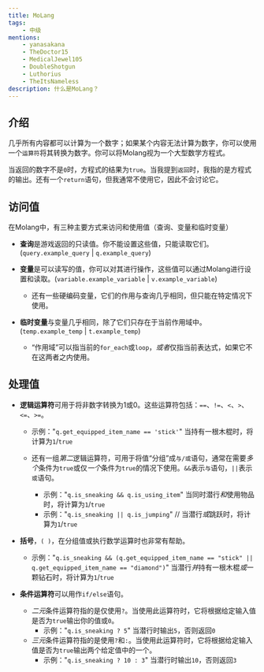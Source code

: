 ```yaml
---
title: MoLang
tags:
    - 中级
mentions:
    - yanasakana
    - TheDoctor15
    - MedicalJewel105
    - DoubleShotgun
    - Luthorius
    - TheItsNameless
description: 什么是MoLang？
---
```


## 介绍

几乎所有内容都可以计算为一个数字；如果某个内容无法计算为数字，你可以使用一个`运算符`将其转换为数字。你可以将Molang视为一个大型数学方程式。

当返回的数字不是`0`时，方程式的结果为`true`。当我提到`返回`时，我指的是方程式的输出。还有一个`return`语句，但我通常不使用它，因此不会讨论它。

## 访问值

在Molang中，有三种主要方式来访问和使用值（查询、变量和临时变量）

- **查询**是游戏返回的只读值。你不能设置这些值，只能读取它们。(`query.example_query` | `q.example_query`)

- **变量**是可以读写的值，你可以对其进行操作，这些值可以通过Molang进行设置和读取。(`variable.example_variable` | `v.example_variable`)
    - 还有一些硬编码变量，它们的作用与查询几乎相同，但只能在特定情况下使用。

- **临时变量**与变量几乎相同，除了它们只存在于当前作用域中。(`temp.example_temp` | `t.example_temp`)
    - “作用域”可以指当前的`for_each`或`loop`，*或者*仅指当前表达式，如果它不在这两者之内使用。

## 处理值

- **逻辑运算符**可用于将非数字转换为1或0。这些运算符包括：`==`、`!=`、`<`、`>`、`<=`、`>=`。
    - 示例："`q.get_equipped_item_name == 'stick'`" 当持有一根木棍时，将计算为`1`/`true`

    - 还有一组*第二*逻辑运算符，可用于将值“分组”成`与/或`语句，通常在需要*多个*条件为`true`或仅*一个*条件为`true`的情况下使用。`&&`表示`与`语句，`||`表示`或`语句。
        - 示例："`q.is_sneaking && q.is_using_item`" 当同时潜行*和*使用物品时，将计算为`1`/`true`
        - 示例："`q.is_sneaking || q.is_jumping`" // 当潜行*或*跳跃时，将计算为`1`/`true`

- **括号**，`( )`，在分组值或执行数学运算时也非常有帮助。
    - 示例："`q.is_sneaking && (q.get_equipped_item_name == "stick" || q.get_equipped_item_name == "diamond")`" 当潜行*并*持有一根木棍*或*一颗钻石时，将计算为`1`/`true`

- **条件运算符**可以用作`if/else`语句。
    - *二元*条件运算符指的是仅使用`?`。当使用此运算符时，它将根据给定输入值是否为`true`输出你的值或`0`。
        - 示例："`q.is_sneaking ? 5`" 当潜行时输出`5`，否则返回`0`
    - *三元*条件运算符指的是使用`?`和`:`。当使用此运算符时，它将根据给定输入值是否为`true`输出两个给定值中的一个。
        - 示例："`q.is_sneaking ? 10 : 3`" 当潜行时输出`10`，否则返回`3`